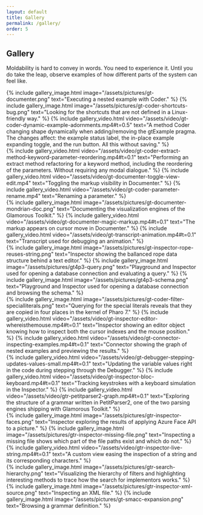 ```yaml
---
layout: default
title: Gallery
permalink: /gallery/
order: 5
---
```


<section id="gallery">
  <div class="container pt-5 pb-5 jumbotron-small">
    <div class="row">
      <div class="col-lg-12">
        <h1>Gallery</h1>
        <p class="lead">Moldability is hard to convey in words. You need to experience it. Until you do take the leap, observe examples of how different parts of the system can feel like.</p>
      </div>
    </div>
    <div class="row">
      {% include gallery_image.html image="/assets/pictures/gt-documenter.png" text="Executing a nested example with Coder." %}
      {% include gallery_image.html image="/assets/pictures/gt-coder-shortcuts-bug.png" text="Looking for the shortcuts that are not defined in a Linux-friendly way." %}
      {% include gallery_video.html video="/assets/video/gt-coder-dynamic-example-adornments.mp4#t=0.5" text="A method Coder changing shape dynamically when adding/removing the gtExample pragma. The changes affect: the example status label, the in-place example expanding toggle, and the run button. All this without saving." %}
    </div>
    <div class="row">
      {% include gallery_video.html video="/assets/video/gt-coder-extract-method-keyword-parameter-reordering.mp4#t=0.1" text="Performing an extract method refactoring for a keyword method, including the reordering of the parameters. Without requiring any modal dialogue." %}
      {% include gallery_video.html video="/assets/video/gt-documenter-toggle-view-edit.mp4" text="Toggling the markup visibility in Documenter." %}
      {% include gallery_video.html video="/assets/video/gt-coder-parameter-rename.mp4" text="Renaming a parameter." %}
    </div>
    <div class="row">
      {% include gallery_image.html image="/assets/pictures/gt-documenter-mondrian-doc.png" text="Documenting the visualization engines of the Glamorous Toolkit." %}
      {% include gallery_video.html video="/assets/video/gt-documenter-magic-markup.mp4#t=0.1" text="The markup appears on cursor move in Documenter." %}
      {% include gallery_video.html video="/assets/video/gt-transcript-animation.mp4#t=0.1" text="Transcript used for debugging an animation." %}
    </div>
    <div class="row">
      {% include gallery_image.html image="/assets/pictures/gt-inspector-rope-reuses-string.png" text="Inspector showing the ballanced rope data structure behind a text editor." %}
      {% include gallery_image.html image="/assets/pictures/gt4p3-query.png" text="Playground and Inspector used for opening a database connection and evaluating a query." %}
      {% include gallery_image.html image="/assets/pictures/gt4p3-schema.png" text="Playground and Inspector used for opening a database connection and browsing the schema." %}
    </div>
    <div class="row">
      {% include gallery_image.html image="/assets/pictures/gt-coder-filter-specialliterals.png" text="Querying for the special literals reveals that they are copied in four places in the kernel of Pharo 7." %}
      {% include gallery_video.html video="/assets/video/gt-inspector-editor-whereisthemouse.mp4#t=0.1" text="Inspector showing an editor object knowing how to inspect both the cursor indexes and the mouse position." %}
      {% include gallery_video.html video="/assets/video/gt-connector-inspecting-examples.mp4#t=0.1" text="Connector showing the graph of nested examples and previewing the results." %}
    </div>
    <div class="row">
      {% include gallery_video.html video="/assets/video/gt-debugger-stepping-updates-values-small.mp4#t=0.1" text="Updating the variable values right in the code during stepping through the Debugger." %}
      {% include gallery_video.html video="/assets/video/gt-inspector-bloc-keyboard.mp4#t=0.1" text="Tracking keystrokes with a keyboard simulation in the Inspector." %}
      {% include gallery_video.html video="/assets/video/gtr-petitparser2-graph.mp4#t=0.1" text="Exploring the structure of a grammar written in PetitParser2, one of the two parsing engines shipping with Glamorous Toolkit." %}
    </div>
    <div class="row">
      {% include gallery_image.html image="/assets/pictures/gtr-inspector-faces.png" text="Inspector exploring the results of applying Azure Face API to a picture." %}
      {% include gallery_image.html image="/assets/pictures/gtr-inspector-missing-file.png" text="Inspecting a missing file shows which part of the file paths exist and which do not." %}
      {% include gallery_video.html video="/assets/video/gtr-inspector-live-string.mp4#t=0.1" text="A custom view easing the inspection of a string and its corresponding characters." %}
    </div>
    <div class="row">
      {% include gallery_image.html image="/assets/pictures/gtr-search-hierarchy.png" text="Visualizing the hierarchy of filters and highlighting interesting methods to trace how the search for implementors works." %}
      {% include gallery_image.html image="/assets/pictures/gtr-inspector-xml-source.png" text="Inspecting an XML file." %}
      {% include gallery_image.html image="/assets/pictures/gt-smacc-expansion.png" text="Browsing a grammar definition." %}
    </div>
  </div>
</section>